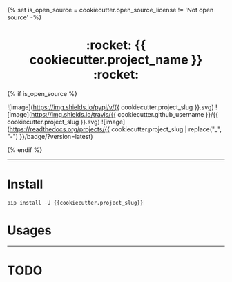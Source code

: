 {% set is_open_source = cookiecutter.open_source_license != 'Not open source' -%}

<h1 align = "center">:rocket: {{ cookiecutter.project_name }} :rocket:</h1>

{% if is_open_source %}

![image](https://img.shields.io/pypi/v/{{ cookiecutter.project_slug }}.svg)
![image](https://img.shields.io/travis/{{ cookiecutter.github_username }}/{{ cookiecutter.project_slug }}.svg)
![image](https://readthedocs.org/projects/{{ cookiecutter.project_slug | replace("_", "-") }}/badge/?version=latest)

{% endif %}

---
# Install
```python
pip install -U {{cookiecutter.project_slug}}
```

# Usages

---
# TODO
